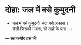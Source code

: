 # दोहा: जल में बसे कुमुदनी

- जल में बसे कुमुदनी, चंदा बसे अकास ।\
  जैसी जिसकी भावना, सो ताही के पास ।।

**— संत कबीर दास जी**
